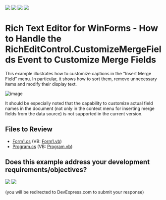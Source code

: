 <!-- default badges list -->
![](https://img.shields.io/endpoint?url=https://codecentral.devexpress.com/api/v1/VersionRange/128609893/23.2.3%2B)
[![](https://img.shields.io/badge/Open_in_DevExpress_Support_Center-FF7200?style=flat-square&logo=DevExpress&logoColor=white)](https://supportcenter.devexpress.com/ticket/details/E3483)
[![](https://img.shields.io/badge/📖_How_to_use_DevExpress_Examples-e9f6fc?style=flat-square)](https://docs.devexpress.com/GeneralInformation/403183)
[![](https://img.shields.io/badge/💬_Leave_Feedback-feecdd?style=flat-square)](#does-this-example-address-your-development-requirementsobjectives)
<!-- default badges end -->

# Rich Text Editor for WinForms - How to Handle the RichEditControl.CustomizeMergeFields Event to Customize Merge Fields

This example illustrates how to customize captions in the "Insert Merge Field" menu. In particular, it shows how to sort them, remove unnecessary items and modify their display text.

![image](./media/fa1cfb92-5343-48c7-90b7-1316254666dc.png)

It should be especially noted that the capability to customize actual field names in the document (not only in the context menu for inserting merge fields from the data source) is not supported in the current version.

## Files to Review

* [Form1.cs](./CS/Form1.cs) (VB: [Form1.vb](./VB/Form1.vb))
* [Program.cs](./CS/Program.cs) (VB: [Program.vb](./VB/Program.vb))
<!-- feedback -->
## Does this example address your development requirements/objectives?

[<img src="https://www.devexpress.com/support/examples/i/yes-button.svg"/>](https://www.devexpress.com/support/examples/survey.xml?utm_source=github&utm_campaign=winforms-richedit-customize-merge-fields&~~~was_helpful=yes) [<img src="https://www.devexpress.com/support/examples/i/no-button.svg"/>](https://www.devexpress.com/support/examples/survey.xml?utm_source=github&utm_campaign=winforms-richedit-customize-merge-fields&~~~was_helpful=no)

(you will be redirected to DevExpress.com to submit your response)
<!-- feedback end -->
